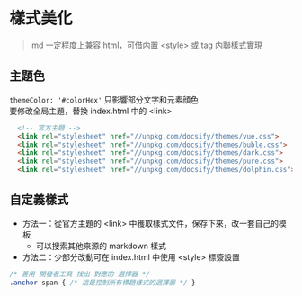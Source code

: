 # 樣式美化
> md 一定程度上兼容 html，可借内置 \<style> 或 tag 内聯樣式實現

## 主題色
`themeColor: '#colorHex'` 只影響部分文字和元素顔色  
要修改全局主題，替換 index.html 中的 \<link> 
```html
  <!-- 官方主題 -->
  <link rel="stylesheet" href="//unpkg.com/docsify/themes/vue.css">
  <link rel="stylesheet" href="//unpkg.com/docsify/themes/buble.css">
  <link rel="stylesheet" href="//unpkg.com/docsify/themes/dark.css">
  <link rel="stylesheet" href="//unpkg.com/docsify/themes/pure.css">
  <link rel="stylesheet" href="//unpkg.com/docsify/themes/dolphin.css">
```
## 自定義樣式
* 方法一：從官方主題的 \<link> 中獲取樣式文件，保存下來，改一套自己的模板
  * 可以搜索其他來源的 markdown 樣式
* 方法二：少部分改動可在 index.html 中使用 \<style> 標簽設置

```CSS
/* 善用 開發者工具 找出 對應的 選擇器 */
.anchor span { /* 這是控制所有標題樣式的選擇器 */ }
```